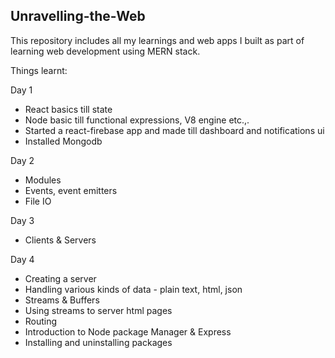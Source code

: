 ## Unravelling-the-Web

This repository includes all my learnings and web apps I built as part of learning web development using MERN stack.

Things learnt:

Day 1

- React basics till state
- Node basic till functional expressions, V8 engine etc.,.
- Started a react-firebase app and made till dashboard and notifications ui
- Installed Mongodb

Day 2

- Modules
- Events, event emitters
- File IO

Day 3

- Clients & Servers

Day 4

- Creating a server
- Handling various kinds of data - plain text, html, json
- Streams & Buffers
- Using streams to server html pages
- Routing
- Introduction to Node package Manager & Express
- Installing and uninstalling packages
<!--
### References

- [HTML Basics](https://www.youtube.com/playlist?list=PL4cUxeGkcC9ibZ2TSBaGGNrgh4ZgYE6Cc)
-->
